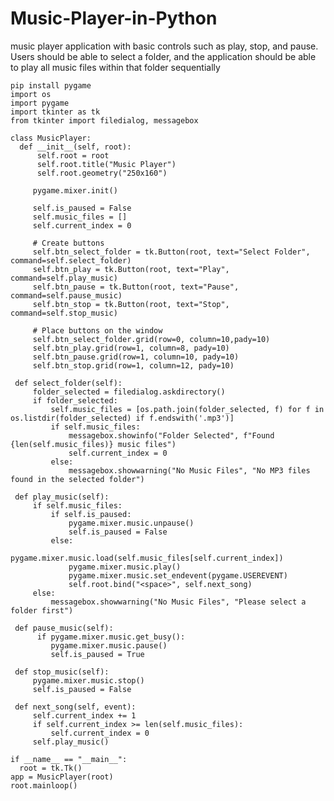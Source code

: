 # Music-Player-in-Python
 music player application with basic controls such as play, stop, and pause. Users should be able to select a folder, and the application should be able to play all music files within that folder sequentially

    pip install pygame
    import os
    import pygame
    import tkinter as tk
    from tkinter import filedialog, messagebox

    class MusicPlayer:
      def __init__(self, root):
          self.root = root
          self.root.title("Music Player")
          self.root.geometry("250x160")
 
         pygame.mixer.init()
 
         self.is_paused = False
         self.music_files = []
         self.current_index = 0
  
         # Create buttons
         self.btn_select_folder = tk.Button(root, text="Select Folder", command=self.select_folder)
         self.btn_play = tk.Button(root, text="Play", command=self.play_music)
         self.btn_pause = tk.Button(root, text="Pause", command=self.pause_music)
         self.btn_stop = tk.Button(root, text="Stop", command=self.stop_music)

         # Place buttons on the window
         self.btn_select_folder.grid(row=0, column=10,pady=10)
         self.btn_play.grid(row=1, column=8, pady=10)
         self.btn_pause.grid(row=1, column=10, pady=10)
         self.btn_stop.grid(row=1, column=12, pady=10)

     def select_folder(self):
         folder_selected = filedialog.askdirectory()
         if folder_selected:
             self.music_files = [os.path.join(folder_selected, f) for f in os.listdir(folder_selected) if f.endswith('.mp3')]
             if self.music_files:
                 messagebox.showinfo("Folder Selected", f"Found {len(self.music_files)} music files")
                 self.current_index = 0
             else:
                 messagebox.showwarning("No Music Files", "No MP3 files found in the selected folder")

     def play_music(self):
         if self.music_files:
             if self.is_paused:
                 pygame.mixer.music.unpause()
                 self.is_paused = False
             else:
                 pygame.mixer.music.load(self.music_files[self.current_index])
                 pygame.mixer.music.play()
                 pygame.mixer.music.set_endevent(pygame.USEREVENT)
                 self.root.bind("<space>", self.next_song)
         else:
             messagebox.showwarning("No Music Files", "Please select a folder first")

     def pause_music(self):
          if pygame.mixer.music.get_busy():
             pygame.mixer.music.pause()
             self.is_paused = True

     def stop_music(self):
         pygame.mixer.music.stop()
         self.is_paused = False

     def next_song(self, event):
         self.current_index += 1
         if self.current_index >= len(self.music_files):
             self.current_index = 0
         self.play_music()

    if __name__ == "__main__":
      root = tk.Tk()
    app = MusicPlayer(root)
    root.mainloop()

